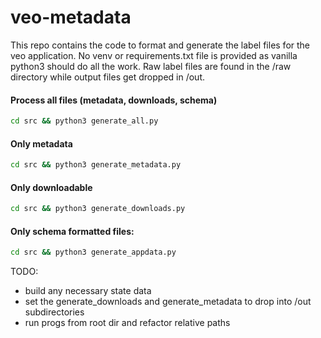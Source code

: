 # veo-metadata

This repo contains the code to format and generate the label files for the veo application. No venv or requirements.txt file is provided as vanilla python3 should do all the work. Raw label files are found in the /raw directory while output files get dropped in /out.
#### Process all files (metadata, downloads, schema)
```bash
cd src && python3 generate_all.py
```

#### Only metadata
```bash
cd src && python3 generate_metadata.py
```

#### Only downloadable
```bash
cd src && python3 generate_downloads.py
```

#### Only schema formatted files:
```bash
cd src && python3 generate_appdata.py
```

TODO: 
* build any necessary state data
* set the generate_downloads and generate_metadata to drop into /out subdirectories
* run progs from root dir and refactor relative paths

